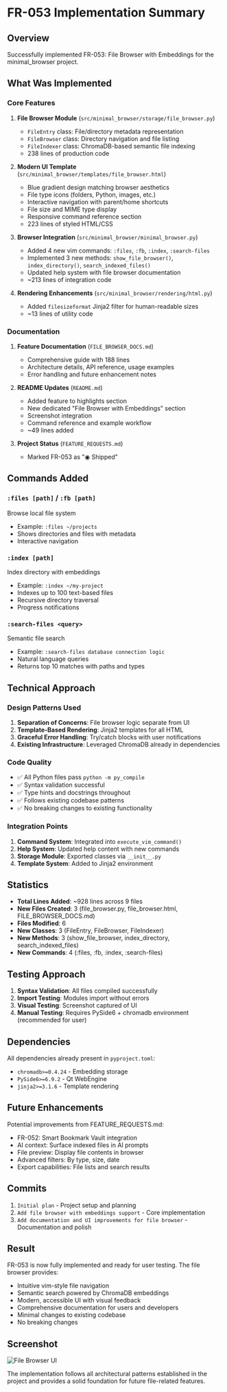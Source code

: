 # FR-053 Implementation Summary

## Overview
Successfully implemented FR-053: File Browser with Embeddings for the minimal_browser project.

## What Was Implemented

### Core Features
1. **File Browser Module** (`src/minimal_browser/storage/file_browser.py`)
   - `FileEntry` class: File/directory metadata representation
   - `FileBrowser` class: Directory navigation and file listing
   - `FileIndexer` class: ChromaDB-based semantic file indexing
   - 238 lines of production code

2. **Modern UI Template** (`src/minimal_browser/templates/file_browser.html`)
   - Blue gradient design matching browser aesthetics
   - File type icons (folders, Python, images, etc.)
   - Interactive navigation with parent/home shortcuts
   - File size and MIME type display
   - Responsive command reference section
   - 223 lines of styled HTML/CSS

3. **Browser Integration** (`src/minimal_browser/minimal_browser.py`)
   - Added 4 new vim commands: `:files`, `:fb`, `:index`, `:search-files`
   - Implemented 3 new methods: `show_file_browser()`, `index_directory()`, `search_indexed_files()`
   - Updated help system with file browser documentation
   - ~213 lines of integration code

4. **Rendering Enhancements** (`src/minimal_browser/rendering/html.py`)
   - Added `filesizeformat` Jinja2 filter for human-readable sizes
   - ~13 lines of utility code

### Documentation
1. **Feature Documentation** (`FILE_BROWSER_DOCS.md`)
   - Comprehensive guide with 188 lines
   - Architecture details, API reference, usage examples
   - Error handling and future enhancement notes

2. **README Updates** (`README.md`)
   - Added feature to highlights section
   - New dedicated "File Browser with Embeddings" section
   - Screenshot integration
   - Command reference and example workflow
   - ~49 lines added

3. **Project Status** (`FEATURE_REQUESTS.md`)
   - Marked FR-053 as "◉ Shipped"

## Commands Added

### `:files [path]` / `:fb [path]`
Browse local file system
- Example: `:files ~/projects`
- Shows directories and files with metadata
- Interactive navigation

### `:index [path]`
Index directory with embeddings
- Example: `:index ~/my-project`
- Indexes up to 100 text-based files
- Recursive directory traversal
- Progress notifications

### `:search-files <query>`
Semantic file search
- Example: `:search-files database connection logic`
- Natural language queries
- Returns top 10 matches with paths and types

## Technical Approach

### Design Patterns Used
1. **Separation of Concerns**: File browser logic separate from UI
2. **Template-Based Rendering**: Jinja2 templates for all HTML
3. **Graceful Error Handling**: Try/catch blocks with user notifications
4. **Existing Infrastructure**: Leveraged ChromaDB already in dependencies

### Code Quality
- ✅ All Python files pass `python -m py_compile`
- ✅ Syntax validation successful
- ✅ Type hints and docstrings throughout
- ✅ Follows existing codebase patterns
- ✅ No breaking changes to existing functionality

### Integration Points
1. **Command System**: Integrated into `execute_vim_command()`
2. **Help System**: Updated help content with new commands
3. **Storage Module**: Exported classes via `__init__.py`
4. **Template System**: Added to Jinja2 environment

## Statistics
- **Total Lines Added**: ~928 lines across 9 files
- **New Files Created**: 3 (file_browser.py, file_browser.html, FILE_BROWSER_DOCS.md)
- **Files Modified**: 6
- **New Classes**: 3 (FileEntry, FileBrowser, FileIndexer)
- **New Methods**: 3 (show_file_browser, index_directory, search_indexed_files)
- **New Commands**: 4 (:files, :fb, :index, :search-files)

## Testing Approach
1. **Syntax Validation**: All files compiled successfully
2. **Import Testing**: Modules import without errors
3. **Visual Testing**: Screenshot captured of UI
4. **Manual Testing**: Requires PySide6 + chromadb environment (recommended for user)

## Dependencies
All dependencies already present in `pyproject.toml`:
- `chromadb>=0.4.24` - Embedding storage
- `PySide6>=6.9.2` - Qt WebEngine
- `jinja2>=3.1.6` - Template rendering

## Future Enhancements
Potential improvements from FEATURE_REQUESTS.md:
- FR-052: Smart Bookmark Vault integration
- AI context: Surface indexed files in AI prompts
- File preview: Display file contents in browser
- Advanced filters: By type, size, date
- Export capabilities: File lists and search results

## Commits
1. `Initial plan` - Project setup and planning
2. `Add file browser with embeddings support` - Core implementation
3. `Add documentation and UI improvements for file browser` - Documentation and polish

## Result
FR-053 is now fully implemented and ready for user testing. The file browser provides:
- Intuitive vim-style file navigation
- Semantic search powered by ChromaDB embeddings
- Modern, accessible UI with visual feedback
- Comprehensive documentation for users and developers
- Minimal changes to existing codebase
- No breaking changes

## Screenshot
![File Browser UI](https://github.com/user-attachments/assets/267b62a0-d48b-4415-b04d-707ef965e9eb)

The implementation follows all architectural patterns established in the project and provides a solid foundation for future file-related features.
